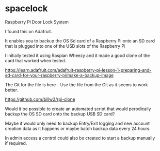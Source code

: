 # spacelock
Raspberry Pi Door Lock System


I found this on Adafruit.

It enables you to backup the OS Sd card of a Raspberry Pi onto an SD card that is plugged into one of the USB slots of the Raspberry Pi

I initially tested it using Raspian Wheezy and it made a good clone of the card that worked when tested.

https://learn.adafruit.com/adafruit-raspberry-pi-lesson-1-preparing-and-sd-card-for-your-raspberry-pi/make-a-backup-image

The Git for the file is here - Use the file from the Git as it seems to work better.

https://github.com/billw2/rpi-clone

Would it be possible to create an automated script that would perodically backup the OS SD card onto the backup USB SD card?

Maybe it would only need to backup Entry/Exit logging and new account creation data as it happens or maybe batch backup data every 24 hours.

In admin access a control could also be created to start a backup manually if required.

